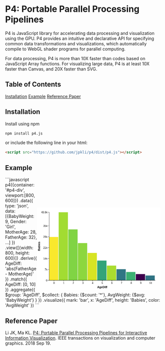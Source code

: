 # P4: Portable Parallel Processing Pipelines

P4 is JavaScript library for accelerating data processing and visualization using the GPU. P4 provides an intuitive and declarative API for specifying common data transformations and visualizations, which automatically compile to WebGL shader programs for parallel computing.

For data processing, P4 is more than 10X faster than codes based on JavaScript Array functions. For visualizing large data, P4 is at least 10X faster than Canvas, and 20X faster than SVG.

## Table of Contents
[Installation](#installation)
[Example](#example)
[Reference Paper](#reference-paper)

## Installation

Install using npm
```bash
npm install p4.js
```

or include the following line in your html:
```html
<script src="https://github.com/jpkli/p4/dist/p4.js"></script>
```

## Example

<img style="width: 400px; float: right; margin-top: 100px;" src="./docs/images/colorbars.png">
```javascript
p4({container: '#p4-div', viewport:[800, 600]})
.data({
  type: 'json',
  data: [{BabyWeight: 9, Gender: 'Girl', MotherAge: 28, FatherAge: 32}, ...]
})
.view([{width: 800, height: 600}])
.derive({ AgeDiff: 'abs(FatherAge - MotherAge)' })
.match({ AgeDiff: [0, 10] })
.aggregate({
  $group: 'AgeDiff',
  $collect: {
    Babies: {$count: '*'},
    AvgWeight: {$avg: 'BabyWeight'}
  }
})
.visualize({
  mark: 'bar',
  x: 'AgeDiff',
  height: 'Babies',
  color: 'AvgWeight'
})
```




## Reference Paper

Li JK, Ma KL. [P4: Portable Parallel Processing Pipelines for Interactive Information Visualization](https://ieeexplore.ieee.org/abstract/document/8468065). IEEE transactions on visualization and computer graphics. 2018 Sep 19.